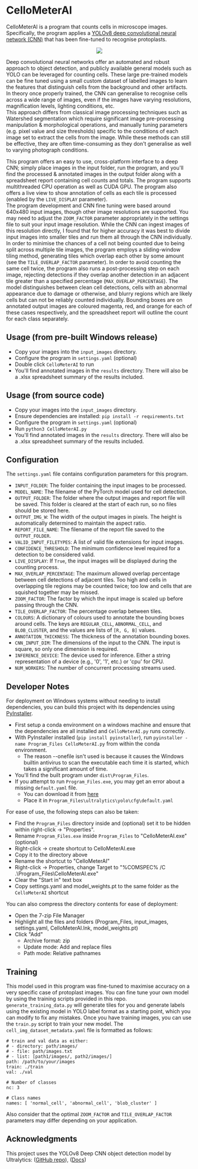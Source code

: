 # CelloMeterAI

CelloMeterAI is a program that counts cells in microscope images. Specifically, the program applies a [YOLOv8 deep convolutional neural network (CNN)](https://ultralytics.com/yolov8) that has been fine-tuned to recognise protoplasts.

<p align="center">
  <img src="graphics/CelloMeterAI.gif" />
</p>


Deep convolutional neural networks offer an automated and robust approach to object detection, and publicly available general models such as YOLO can be leveraged for counting cells. These large pre-trained models can be fine tuned using a small custom dataset of labelled images to learn the features that distinguish cells from the background and other artifacts. In theory once properly trained, the CNN can generalise to recognise cells across a wide range of images, even if the images have varying resolutions, magnification levels, lighting conditions, etc.  
This approach differs from classical image processing techniques such as Watershed segmentation which require significant image pre-processing manipulation & morphological operations, and manually tuning parameters (e.g. pixel value and size thresholds) specific to the conditions of each image set to extract the cells from the image. While these methods can still be effective, they are often time-consuming as they don't generalise as well to varying photograph conditions.


This program offers an easy to use, cross-platform interface to a deep CNN; simply place images in the input folder, run the program, and you'll find the processed & annotated images in the output folder along with a spreadsheet report containing cell counts and totals. The program supports multithreaded CPU operation as well as CUDA GPU. The program also offers a live view to show annotation of cells as each tile is processed (enabled by the `LIVE_DISPLAY` parameter).  
The program development and CNN fine tuning were based around 640x480 input images, though other image resolutions are supported. You may need to adjust the `ZOOM_FACTOR` parameter appropriately in the settings file to suit your input image resolution. While the CNN can ingest images of this resolution directly, I found that for higher accuracy it was best to divide input images into smaller tiles and run them all through the CNN individually. In order to minimise the chances of a cell not being counted due to being split across multiple tile images, the program employs a sliding-window tiling method, generating tiles which overlap each other by some amount (see the `TILE_OVERLAP_FACTOR` parameter). In order to avoid counting the same cell twice, the program also runs a post-processing step on each image, rejecting detections if they overlap another detection in an adjacent tile greater than a specified percentage (`MAX_OVERLAP_PERCENTAGE`). The model distinguishes between clean cell detections, cells with an abnormal appearance due to damage or otherwise, and blurry regions which are likely cells but can not be reliably counted individually. Bounding boxes are on annotated output images are coloured magenta, red, and orange for each of these cases respectively, and the spreadsheet report will outline the count for each class separately.


## Usage (from pre-built Windows release)
- Copy your images into the `input_images` directory.
- Configure the program in `settings.yaml` (optional)
- Double click `CelloMeterAI` to run
- You'll find annotated images in the `results` directory. There will also be a .xlsx spreadsheet summary of the results included.

## Usage (from source code)
- Copy your images into the `input_images` directory.
- Ensure dependencies are installed: `pip install -r requirements.txt`
- Configure the program in `settings.yaml` (optional)
- Run `python3 CelloMeterAI.py`
- You'll find annotated images in the `results` directory. There will also be a .xlsx spreadsheet summary of the results included.


## Configuration
The `settings.yaml` file contains configuration parameters for this program.
- `INPUT_FOLDER`: The folder containing the input images to be processed.
- `MODEL_NAME`: The filename of the PyTorch model used for cell detection.
- `OUTPUT_FOLDER`: The folder where the output images and report file will be saved. This folder is cleared at the start of each run, so no files should be stored here.
- `OUTPUT_IMG_W`: The width of the output images in pixels. The height is automatically determined to maintain the aspect ratio.
- `REPORT_FILE_NAME`: The filename of the report file saved to the `OUTPUT_FOLDER`.
- `VALID_INPUT_FILETYPES`: A list of valid file extensions for input images.
- `CONFIDENCE_THRESHOLD`: The minimum confidence level required for a detection to be considered valid.
- `LIVE_DISPLAY`: If `True`, the input images will be displayed during the counting process.
- `MAX_OVERLAP_PERCENTAGE`: The maximum allowed overlap percentage between cell detections of adjacent tiles. Too high and cells in overlapping tile regions may be counted twice; too low and cells that are squished together may be missed.
- `ZOOM_FACTOR`: The factor by which the input image is scaled up before passing through the CNN.
- `TILE_OVERLAP_FACTOR`: The percentage overlap between tiles.
- `COLOURS`: A dictionary of colours used to annotate the bounding boxes around cells. The keys are `REGULAR_CELL`, `ABNORMAL_CELL`, and `BLOB_CLUSTER`, and the values are lists of `[R, G, B]` values.
- `ANNOTATION_THICKNESS`: The thickness of the annotation bounding boxes.
- `CNN_INPUT_DIM`: The dimensions of the input to the CNN. The input is square, so only one dimension is required.
- `INFERENCE_DEVICE`: The device used for inference. Either a string representation of a device (e.g., '0', '1', etc.) or 'cpu' for CPU.
- `NUM_WORKERS`: The number of concurrent processing streams used.


 ## Developer Notes

For deployment on Windows systems without needing to install dependencies, you can build this project with its dependencies using [PyInstaller](https://pyinstaller.org/en/stable/).

- First setup a conda environment on a windows machine and ensure that the dependencies are all installed and `CelloMeterAI.py` runs correctly.
- With PyInstaller installed (`pip install pyinstaller`), run `pyinstaller -name Program_Files CelloMeterAI.py` from within the conda environment.
    - The reason --onefile isn't used is because it causes the Windows builtin antivirus to scan the executable each time it is started, which takes a significant amount of time.
- You'll find the built program under `dist\Program_Files`.
- If you attempt to run `Program_Files.exe`, you may get an error about a missing `default.yaml` file.
    - You can download it from [here](https://github.com/ultralytics/ultralytics/blob/main/ultralytics/yolo/cfg/default.yaml)
    - Place it in `Program_Files\ultralytics\yolo\cfg\default.yaml`

For ease of use, the following steps can also be taken:
- Find the `Program_Files` directory inside and (optional) set it to be hidden within right-click -> "Properties".
- Rename `Program_Files.exe` inside `Program_Files` to "CelloMeterAI.exe" (optional)
- Right-click -> create shortcut to CelloMeterAI.exe
- Copy it to the directory above
- Rename the shortcut to "CelloMeterAI"
- Right-click -> Properties, change Target to "%COMSPEC% /C .\Program_Files\CelloMeterAI.exe"
- Clear the "Start in" text box
- Copy settings.yaml and model_weights.pt to the same folder as the `CelloMeterAI` shortcut

You can also compress the directory contents for ease of deployment:
- Open the 7-zip File Manager
- Highlight all the files and folders (Program_Files, input_images, settings.yaml, CelloMeterAI.lnk, model_weights.pt)
- Click "Add"
    - Archive format: zip
    - Update mode: Add and replace files
    - Path mode: Relative pathnames


## Training

This model used in this program was fine-tuned to maximise accuracy on a very specific case of protoplast images. You can fine tune your own model by using the training scripts provided in this repo. `generate_training_data.py` will generate tiles for you and generate labels using the existing model in YOLO label format as a starting point, which you can modify to fix any mistakes. Once you have training images, you can use the `train.py` script to train your new model. The `cell_img_dataset_metadata.yaml` file is formatted as follows:
```
# train and val data as either:
# - directory: path/images/
# - file: path/images.txt
# - list: [path1/images/, path2/images/]
path: /path/to/your/images
train: ./train
val: ./val

# Number of classes
nc: 3

# Class names
names: [ 'normal_cell', 'abnormal_cell', 'blob_cluster' ]
```

Also consider that the optimal `ZOOM_FACTOR` and `TILE_OVERLAP_FACTOR` parameters may differ depending on your application.

## Acknowledgments

This project uses the YOLOv8 Deep CNN object detection model by Ultralytics: ([GitHub repo](https://github.com/ultralytics/ultralytics)), ([Docs](https://docs.ultralytics.com/))
